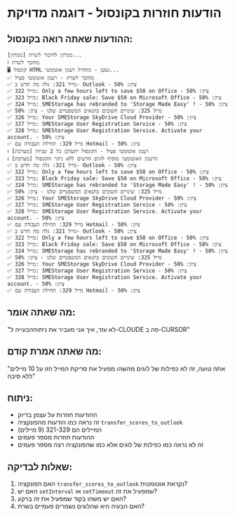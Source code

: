 # הודעות חוזרות בקונסול - דוגמה מדויקת

## ההודעות שאתה רואה בקונסול:

```
[ממתין] ממתין לחיבור לשרת...
ℹ️ מחובר לשרת
🖥️ קונסול HTML נטען - מתחיל רענון אוטומטי...
✅ מחובר לשרת - רענון אוטומטי פעיל
✅ מייל 321: גלה מה חדש ב- Outlook - ציון: 50%
✅ מייל 322: Only a few hours left to save $50 on Office - ציון: 50%
✅ מייל 323: Black Friday sale: Save $50 on Microsoft Office - ציון: 50%
✅ מייל 324: SMEStorage has rebranded to 'Storage Made Easy' ! - ציון: 50%
✅ מייל 325: שינויים חשובים בתנאים המשפטיים שלנו - ציון: 50%
✅ מייל 326: Your SMEStorage SkyDrive Cloud Provider - ציון: 50%
✅ מייל 327: SMEStorage User Registration Service - ציון: 50%
✅ מייל 328: SMEStorage User Registration Service. Activate your account. - ציון: 50%
✅ מייל 329: תחילת העבודה עם Hotmail - ציון: 50%
ℹ️ [מערכת] רענון אוטומטי פעיל - הקונסול יתעדכן כל 2 שניות
ℹ️ [מערכת] הרענון האוטומטי מוסיף לוגים חדשים ללא ניקוי הקונסול
✅ מייל 321: גלה מה חדש ב- Outlook - ציון: 50%
✅ מייל 322: Only a few hours left to save $50 on Office - ציון: 50%
✅ מייל 323: Black Friday sale: Save $50 on Microsoft Office - ציון: 50%
✅ מייל 324: SMEStorage has rebranded to 'Storage Made Easy' ! - ציון: 50%
✅ מייל 325: שינויים חשובים בתנאים המשפטיים שלנו - ציון: 50%
✅ מייל 326: Your SMEStorage SkyDrive Cloud Provider - ציון: 50%
✅ מייל 327: SMEStorage User Registration Service - ציון: 50%
✅ מייל 328: SMEStorage User Registration Service. Activate your account. - ציון: 50%
✅ מייל 329: תחילת העבודה עם Hotmail - ציון: 50%
✅ מייל 321: גלה מה חדש ב- Outlook - ציון: 50%
✅ מייל 322: Only a few hours left to save $50 on Office - ציון: 50%
✅ מייל 323: Black Friday sale: Save $50 on Microsoft Office - ציון: 50%
✅ מייל 324: SMEStorage has rebranded to 'Storage Made Easy' ! - ציון: 50%
✅ מייל 325: שינויים חשובים בתנאים המשפטיים שלנו - ציון: 50%
✅ מייל 326: Your SMEStorage SkyDrive Cloud Provider - ציון: 50%
✅ מייל 327: SMEStorage User Registration Service - ציון: 50%
✅ מייל 328: SMEStorage User Registration Service. Activate your account. - ציון: 50%
✅ מייל 329: תחילת העבודה עם Hotmail - ציון: 50%
```

## מה שאתה אומר:
"לא עזר, איך אני מעביר את ניתוחהבעייה ל-CLOUDE פה ב-CURSOR"

## מה שאתה אמרת קודם:
"אתה טועה, זה לא כפילות של לוגים מהשהו מפעיל את סריקת המייל הזו על 10 מיילים ללא סיבה"

## ניתוח:
- ההודעות חוזרות על עצמן בדיוק
- זה נראה כמו הודעות מהפונקציה `transfer_scores_to_outlook`
- המיילים הם 321-329 (9 מיילים)
- ההודעות חוזרות מספר פעמים
- זה לא נראה כמו כפילות של לוגים אלא כמו שהפונקציה רצה מספר פעמים

## שאלות לבדיקה:
1. האם הפונקציה `transfer_scores_to_outlook` נקראת אוטומטית?
2. האם יש `setInterval` או `setTimeout` שמפעיל את זה?
3. האם יש משהו בקוד שמפעיל את זה ברקע?
4. האם הבעיה היא שהלוגים נשמרים פעמיים בשרת?
